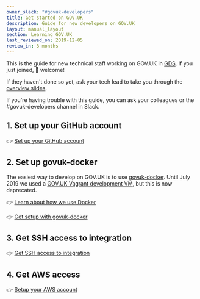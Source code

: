 ```yaml
---
owner_slack: "#govuk-developers"
title: Get started on GOV.UK
description: Guide for new developers on GOV.UK
layout: manual_layout
section: Learning GOV.UK
last_reviewed_on: 2019-12-05
review_in: 3 months
---
```


This is the guide for new technical staff working on GOV.UK in [GDS][]. If you just joined, 👋 welcome!

If they haven't done so yet, ask your tech lead to take you through the [overview slides][overview-slides].

If you're having trouble with this guide, you can ask your colleagues or the #govuk-developers channel in Slack.

[GDS]: https://gds.blog.gov.uk/about/
[overview-slides]: https://docs.google.com/presentation/d/1nAE65Og04JYNAc0VjYaUYLqNLuUOM9r3Mvo0PGFy_Zk

## 1. Set up your GitHub account

👉 [Set up your GitHub account](/manual/github-setup.html)

## 2. Set up govuk-docker

The easiest way to develop on GOV.UK is to use [govuk-docker][]. Until July 2019 we used a [GOV.UK Vagrant development VM](/manual/install-development-vm.html), but this is now deprecated.

👉 [Learn about how we use Docker](/manual/intro-to-docker.html)

👉 [Get setup with govuk-docker][govuk-docker]

## 3. Get SSH access to integration

👉 [Get SSH access to integration](/manual/get-ssh-access.html)

## 4. Get AWS access

👉 [Setup your AWS account](/manual/set-up-aws-account.html)

[govuk-docker]: https://github.com/alphagov/govuk-docker
